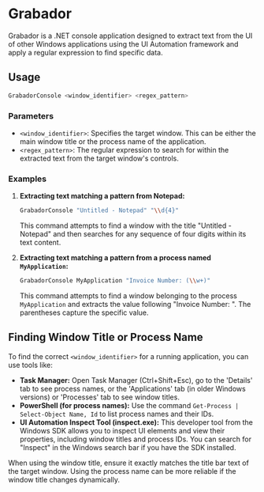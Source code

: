 # Grabador

Grabador is a .NET console application designed to extract text from the UI of other Windows applications using the UI Automation framework and apply a regular expression to find specific data.

## Usage

```bash
GrabadorConsole <window_identifier> <regex_pattern>
```

### Parameters

*   `<window_identifier>`: Specifies the target window. This can be either the main window title or the process name of the application.
*   `<regex_pattern>`: The regular expression to search for within the extracted text from the target window's controls.

### Examples

1.  **Extracting text matching a pattern from Notepad:**

    ```bash
    GrabadorConsole "Untitled - Notepad" "\\d{4}"
    ```
    This command attempts to find a window with the title "Untitled - Notepad" and then searches for any sequence of four digits within its text content.

2.  **Extracting text matching a pattern from a process named `MyApplication`:**

    ```bash
    GrabadorConsole MyApplication "Invoice Number: (\\w+)"
    ```
    This command attempts to find a window belonging to the process `MyApplication` and extracts the value following "Invoice Number: ". The parentheses capture the specific value.

## Finding Window Title or Process Name

To find the correct `<window_identifier>` for a running application, you can use tools like:

*   **Task Manager:** Open Task Manager (Ctrl+Shift+Esc), go to the 'Details' tab to see process names, or the 'Applications' tab (in older Windows versions) or 'Processes' tab to see window titles.
*   **PowerShell (for process names):** Use the command `Get-Process | Select-Object Name, Id` to list process names and their IDs.
*   **UI Automation Inspect Tool (inspect.exe):** This developer tool from the Windows SDK allows you to inspect UI elements and view their properties, including window titles and process IDs. You can search for "Inspect" in the Windows search bar if you have the SDK installed.

When using the window title, ensure it exactly matches the title bar text of the target window. Using the process name can be more reliable if the window title changes dynamically.
